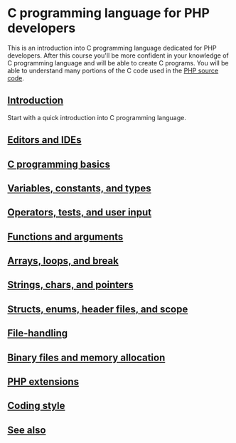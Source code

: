 # C programming language for PHP developers

This is an introduction into C programming language dedicated for PHP developers.
After this course you'll be more confident in your knowledge of C programming
language and will be able to create C programs. You will be able to understand
many portions of the C code used in the
[PHP source code](https://github.com/php/php-src).

## [Introduction](intro.md)

Start with a quick introduction into C programming language.

## [Editors and IDEs](editors.md)

## [C programming basics](basics.md)

## [Variables, constants, and types](variables.md)

## [Operators, tests, and user input](operators.md)

## [Functions and arguments](functions.md)

## [Arrays, loops, and break](arrays.md)

## [Strings, chars, and pointers](strings.md)

## [Structs, enums, header files, and scope](structs.md)

## [File-handling](files.md)

## [Binary files and memory allocation](binary-files.md)

## [PHP extensions](php-extensions.md)

## [Coding style](coding-style.md)

## [See also](see-also.md)
